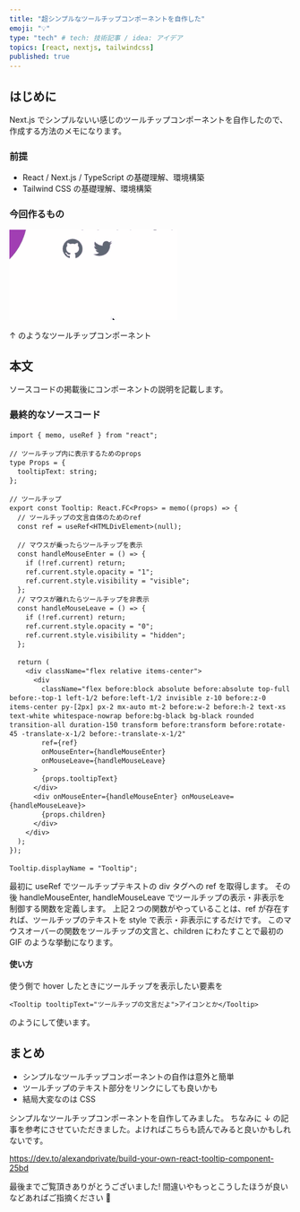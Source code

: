 ```yaml
---
title: "超シンプルなツールチップコンポーネントを自作した"
emoji: "💡"
type: "tech" # tech: 技術記事 / idea: アイデア
topics: [react, nextjs, tailwindcss]
published: true
---
```


## はじめに

Next.js でシンプルないい感じのツールチップコンポーネントを自作したので、作成する方法のメモになります。

### 前提

- React / Next.js / TypeScript の基礎理解、環境構築
- Tailwind CSS の基礎理解、環境構築

### 今回作るもの

![](/images/react/tooltip-demo.gif)

↑ のようなツールチップコンポーネント

## 本文

ソースコードの掲載後にコンポーネントの説明を記載します。

### 最終的なソースコード

```tsx:Tooltip.tsx
import { memo, useRef } from "react";

// ツールチップ内に表示するためのprops
type Props = {
  tooltipText: string;
};

// ツールチップ
export const Tooltip: React.FC<Props> = memo((props) => {
  // ツールチップの文言自体のためのref
  const ref = useRef<HTMLDivElement>(null);

  // マウスが乗ったらツールチップを表示
  const handleMouseEnter = () => {
    if (!ref.current) return;
    ref.current.style.opacity = "1";
    ref.current.style.visibility = "visible";
  };
  // マウスが離れたらツールチップを非表示
  const handleMouseLeave = () => {
    if (!ref.current) return;
    ref.current.style.opacity = "0";
    ref.current.style.visibility = "hidden";
  };

  return (
    <div className="flex relative items-center">
      <div
        className="flex before:block absolute before:absolute top-full before:-top-1 left-1/2 before:left-1/2 invisible z-10 before:z-0 items-center py-[2px] px-2 mx-auto mt-2 before:w-2 before:h-2 text-xs text-white whitespace-nowrap before:bg-black bg-black rounded transition-all duration-150 transform before:transform before:rotate-45 -translate-x-1/2 before:-translate-x-1/2"
        ref={ref}
        onMouseEnter={handleMouseEnter}
        onMouseLeave={handleMouseLeave}
      >
        {props.tooltipText}
      </div>
      <div onMouseEnter={handleMouseEnter} onMouseLeave={handleMouseLeave}>
        {props.children}
      </div>
    </div>
  );
});

Tooltip.displayName = "Tooltip";

```

最初に useRef でツールチップテキストの div タグへの ref を取得します。
その後 handleMouseEnter, handleMouseLeave でツールチップの表示・非表示を制御する関数を定義します。
上記２つの関数がやっていることは、ref が存在すれば、ツールチップのテキストを style で表示・非表示にするだけです。
このマウスオーバーの関数をツールチップの文言と、children にわたすことで最初の GIF のような挙動になります。

#### 使い方

使う側で hover したときにツールチップを表示したい要素を

```tsx:
<Tooltip tooltipText="ツールチップの文言だよ">アイコンとか</Tooltip>
```

のようにして使います。

## まとめ

- シンプルなツールチップコンポーネントの自作は意外と簡単
- ツールチップのテキスト部分をリンクにしても良いかも
- 結局大変なのは CSS

シンプルなツールチップコンポーネントを自作してみました。
ちなみに ↓ の記事を参考にさせていただきました。よければこちらも読んでみると良いかもしれないです。

https://dev.to/alexandprivate/build-your-own-react-tooltip-component-25bd

最後までご覧頂きありがとうございました!
間違いやもっとこうしたほうが良いなどあればご指摘ください 🙏
